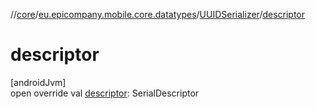//[core](../../../index.md)/[eu.epicompany.mobile.core.datatypes](../index.md)/[UUIDSerializer](index.md)/[descriptor](descriptor.md)

# descriptor

[androidJvm]\
open override val [descriptor](descriptor.md): SerialDescriptor
